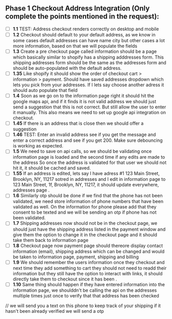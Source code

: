 ## Phase 1 Checkout Address Integration (Only complete the points mentioned in the request):
- [ ] **1.1** TEST: Address checkout renders correctly on desktop and mobile
- [ ] **1.2** Checkout should default to your default address, as we know in some cases default addresses can have name city but other cases a lot more information, based on that we will populate the fields
- [ ] **1.3** Create a pre checkout page called information should be a page which basically similar to shopify has a shipping adddresses form. This shipping addresses form should be the same as the addresses form and should be auto-populated with the default address. 
- [ ] **1.35** Like shopify it should show the order of checkout cart > information > payment. Should have saved addresses dropdown which lets you pick from your addresses. If I lets say choose another adress it should auto populate that field
- [ ] **1.4** Soon as we go on to the information page right it should hit the google maps api, and if it finds it is not valid address we should just send a suggestion that this is not correct. But still allow the user to enter it manually. This also means we need to set up google api integration on checkout.
- [ ] **1.45** If there is an address that is close then we should offer a suggestion
- [ ] **1.46** TEST: Enter an invalid address see if you get the message and enter a correct address and see if you get 200. Make sure debouncing is working as expected.
- [ ] **1.5** We need to save on api calls, so we should be validating once information page is loaded and the second time if any edits are made to the address So once the address is validated for that user we should not hit it, it should be cached and saved.
- [ ] **1.55** If an address is edited, lets say I have adress #1 123 Main Street, Brooklyn, NY, 11217 sotred in addresses and I edit in information page to 123 Main Street, 1f, Brooklyn, NY, 11217, it should update everywhere, addresses page . 
- [ ] **1.6** Similarly otp should be done if we find that the phone has not been validated, we need store information of phone numbers that have been validated as well. On the information for phone please add that they consent to be texted and we will be sending an otp if phone has not been validated.
- [ ] **1.7** Shipping addresses now should not be in the checkout page, we should just have the shipping address listed in the payment window and give them the option to change it in the checkout page and it should take them back to information page
- [ ] **1.8** Checkout page now payment page should thereore display contact information (email), shipping address which can be changed and would be taken to information page, payment, shipping and billing
- [ ] **1.9** We should remember the users information once they checkout and next time they add something to cart they should not need to readd their information but they still have the option to interact with links, it should directly take them to checkout since it has been . 
- [ ] **1.10** Same thing should happen if they have entered information into the information page, we shoulddn't be calling the api on the addresses multiple times just once to verify that that address has been checked
<!-- at checkout we shuold get the map snippet with the location -->

<!-- Great questions! Let me break this down:

  Address Authentication Flow

  1. When to trigger validation:

  - On page load: Validate default address immediately
  - On address change: Validate when user selects different address
   from dropdown
  - On manual edit: Validate after user stops typing (debounced)       

  2. Handling negative cases:

  Case A: API check succeeds ✅
  - Show green checkmark, proceed to payment

  Case B: Close match with suggestions ⚠️
  // Google returns suggestions
  {
    status: "SUGGESTIONS",
    original: "123 Main St, NYC",
    suggestions: [
      "123 Main Street, New York, NY 10001",
      "123 Main St, Brooklyn, NY 11201"
    ]
  }
  - Show "Did you mean?" with clickable suggestions
  - Let user pick correct one or keep original

  Case C: Completely incorrect ❌
  - Show warning: "Address not found - shipping may be delayed"        
  - Offer to edit address
  - Still allow proceeding (don't block checkout)

  3. Stripe Address Integration:

  You don't need to use Stripe's address form for payments. Stripe     
  just needs:
  // Minimal for Stripe
  billing_details: {
    address: {
      line1: "123 Main St",
      city: "New York",
      postal_code: "10001",
      country: "US"
    }
  }

  Recommended flow:
  1. Your address validation page
  2. Pass validated address to Stripe payment
  3. Use same address for both shipping & billing (with option to      
  change billing)

  This gives you full control over UX while keeping Stripe
  integration simple. Want me to implement this validation page?    -->

// we will send you a text on this phone to keep track of your shipping if it hasn't been already verified we will send a otp

